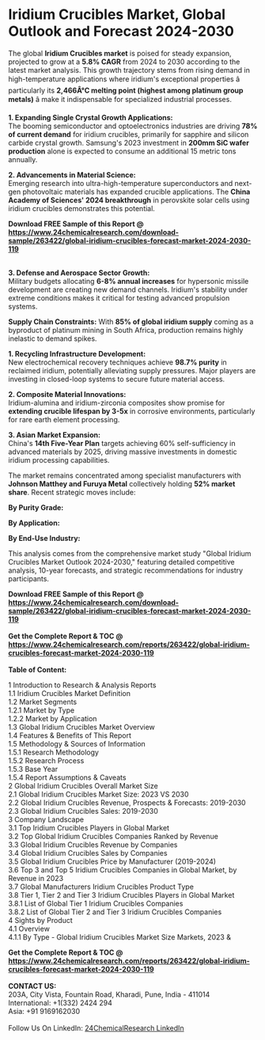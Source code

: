 <h1>Iridium Crucibles Market, Global Outlook and Forecast 2024-2030</h1><p>The global <strong>Iridium Crucibles market</strong> is poised for steady expansion, projected to grow at a <strong>5.8% CAGR</strong> from 2024 to 2030 according to the latest market analysis. This growth trajectory stems from rising demand in high-temperature applications where iridium's exceptional properties â particularly its <strong>2,466Â°C melting point (highest among platinum group metals)</strong> â make it indispensable for specialized industrial processes.</p><p><strong>1. Expanding Single Crystal Growth Applications:<br></strong>
The booming semiconductor and optoelectronics industries are driving <strong>78% of current demand</strong> for iridium crucibles, primarily for sapphire and silicon carbide crystal growth. Samsung's 2023 investment in <strong>200mm SiC wafer production</strong> alone is expected to consume an additional 15 metric tons annually.</p><p><strong>2. Advancements in Material Science:<br></strong>
Emerging research into ultra-high-temperature superconductors and next-gen photovoltaic materials has expanded crucible applications. The <strong>China Academy of Sciences' 2024 breakthrough</strong> in perovskite solar cells using iridium crucibles demonstrates this potential.</p><div><b>Download FREE Sample of this Report @ 
            <a href="https://www.24chemicalresearch.com/download-sample/263422/global-iridium-crucibles-forecast-market-2024-2030-119">
            https://www.24chemicalresearch.com/download-sample/263422/global-iridium-crucibles-forecast-market-2024-2030-119</a></b></div><br><p><strong>3. Defense and Aerospace Sector Growth:<br></strong>
Military budgets allocating <strong>6-8% annual increases</strong> for hypersonic missile development are creating new demand channels. Iridium's stability under extreme conditions makes it critical for testing advanced propulsion systems.</p><p><strong>Supply Chain Constraints:</strong> With <strong>85% of global iridium supply</strong> coming as a byproduct of platinum mining in South Africa, production remains highly inelastic to demand spikes.</p><p><strong>1. Recycling Infrastructure Development:<br></strong>
New electrochemical recovery techniques achieve <strong>98.7% purity</strong> in reclaimed iridium, potentially alleviating supply pressures. Major players are investing in closed-loop systems to secure future material access.</p><p><strong>2. Composite Material Innovations:<br></strong>
Iridium-alumina and iridium-zirconia composites show promise for <strong>extending crucible lifespan by 3-5x</strong> in corrosive environments, particularly for rare earth element processing.</p><p><strong>3. Asian Market Expansion:<br></strong>
China's <strong>14th Five-Year Plan</strong> targets achieving 60% self-sufficiency in advanced materials by 2025, driving massive investments in domestic iridium processing capabilities.</p><p>The market remains concentrated among specialist manufacturers with <strong>Johnson Matthey and Furuya Metal</strong> collectively holding <strong>52% market share</strong>. Recent strategic moves include:</p><p><strong>By Purity Grade:</strong></p><p><strong>By Application:</strong></p><p><strong>By End-Use Industry:</strong></p><p>This analysis comes from the comprehensive market study "Global Iridium Crucibles Market Outlook 2024-2030," featuring detailed competitive analysis, 10-year forecasts, and strategic recommendations for industry participants.</p><div><b>Download FREE Sample of this Report @ 
            <a href="https://www.24chemicalresearch.com/download-sample/263422/global-iridium-crucibles-forecast-market-2024-2030-119">
            https://www.24chemicalresearch.com/download-sample/263422/global-iridium-crucibles-forecast-market-2024-2030-119</a></b></div><br><div><b>Get the Complete Report & TOC @ 
            <a href="https://www.24chemicalresearch.com/reports/263422/global-iridium-crucibles-forecast-market-2024-2030-119">
            https://www.24chemicalresearch.com/reports/263422/global-iridium-crucibles-forecast-market-2024-2030-119</a></b></div><br>
            <b>Table of Content:</b><p>1 Introduction to Research & Analysis Reports<br />
    1.1 Iridium Crucibles Market Definition<br />
    1.2 Market Segments<br />
        1.2.1 Market by Type<br />
        1.2.2 Market by Application<br />
    1.3 Global Iridium Crucibles Market Overview<br />
    1.4 Features & Benefits of This Report<br />
    1.5 Methodology & Sources of Information<br />
        1.5.1 Research Methodology<br />
        1.5.2 Research Process<br />
        1.5.3 Base Year<br />
        1.5.4 Report Assumptions & Caveats<br />
2 Global Iridium Crucibles Overall Market Size<br />
    2.1 Global Iridium Crucibles Market Size: 2023 VS 2030<br />
    2.2 Global Iridium Crucibles Revenue, Prospects & Forecasts: 2019-2030<br />
    2.3 Global Iridium Crucibles Sales: 2019-2030<br />
3 Company Landscape<br />
    3.1 Top Iridium Crucibles Players in Global Market<br />
    3.2 Top Global Iridium Crucibles Companies Ranked by Revenue<br />
    3.3 Global Iridium Crucibles Revenue by Companies<br />
    3.4 Global Iridium Crucibles Sales by Companies<br />
    3.5 Global Iridium Crucibles Price by Manufacturer (2019-2024)<br />
    3.6 Top 3 and Top 5 Iridium Crucibles Companies in Global Market, by Revenue in 2023<br />
    3.7 Global Manufacturers Iridium Crucibles Product Type<br />
    3.8 Tier 1, Tier 2 and Tier 3 Iridium Crucibles Players in Global Market<br />
        3.8.1 List of Global Tier 1 Iridium Crucibles Companies<br />
        3.8.2 List of Global Tier 2 and Tier 3 Iridium Crucibles Companies<br />
4 Sights by Product<br />
    4.1 Overview<br />
        4.1.1 By Type - Global Iridium Crucibles Market Size Markets, 2023 &</p><div><b>Get the Complete Report & TOC @ 
            <a href="https://www.24chemicalresearch.com/reports/263422/global-iridium-crucibles-forecast-market-2024-2030-119">
            https://www.24chemicalresearch.com/reports/263422/global-iridium-crucibles-forecast-market-2024-2030-119</a></b></div><br><b>CONTACT US:</b><br>
            203A, City Vista, Fountain Road, Kharadi, Pune, India - 411014<br>
            International: +1(332) 2424 294<br>
            Asia: +91 9169162030 <br><br>
            Follow Us On LinkedIn: <a href="https://www.linkedin.com/company/24chemicalresearch/">24ChemicalResearch LinkedIn</a>
